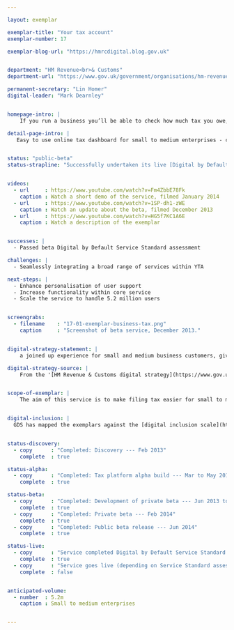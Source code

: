 ```yaml
---

layout: exemplar

exemplar-title: "Your tax account"
exemplar-number: 17

exemplar-blog-url: "https://hmrcdigital.blog.gov.uk"


department: "HM Revenue<br>& Customs"
department-url: "https://www.gov.uk/government/organisations/hm-revenue-customs"

permanent-secretary: "Lin Homer"
digital-leader: "Mark Dearnley"


homepage-intro: |
    If you run a business you’ll be able to check how much tax you owe, learn about what you can and can’t claim, and pay your tax --- all in one place

detail-page-intro: |
   Easy to use online tax dashboard for small to medium enterprises - currently 5.2m.


status: "public-beta"
status-strapline: "Successfully undertaken its live [Digital by Default Standard Assessment](/service-manual/digital-by-default). This service is being built alongside [exemplar 15: PAYE for employees](/transformation/paye.html) and [exemplar 16: Digital Self Assessment](/transformation/self-assessment.html)."


videos:
  - url     : https://www.youtube.com/watch?v=Fm4ZbbE78Fk
    caption : Watch a short demo of the service, filmed January 2014
  - url     : https://www.youtube.com/watch?v=1SP-dh1-zWE
    caption : Watch an update about the beta, filmed December 2013
  - url     : https://www.youtube.com/watch?v=HG5f7KC1A6E
    caption : Watch a description of the exemplar


successes: |
  - Passed beta Digital by Default Service Standard assessment

challenges: |
  - Seamlessly integrating a broad range of services within YTA

next-steps: |
  - Enhance personalisation of user support
  - Increase functionality within core service
  - Scale the service to handle 5.2 million users


screengrabs:
  - filename    : "17-01-exemplar-business-tax.png"
    caption     : "Screenshot of beta service, December 2013."


digital-strategy-statement: |
    a joined up experience for small and medium business customers, giving them the ability to perform a number of transactions with the department in a single place

digital-strategy-source: |
    From the '[HM Revenue & Customs digital strategy](https://www.gov.uk/government/publications/digital-strategy-december-2012)' --- December 2012


scope-of-exemplar: |
    The aim of this service is to make filing tax easier for small to medium enterprises businesses. It is estimated this can save these businesses between as much as £17 million and £25 million next year. This service will provide improved tools and a tax dashboard for small businesses. Like all HMRC exemplar services, it will be built on the new digital tax platform.


digital-inclusion: |
  GDS has mapped the exemplars against the [digital inclusion scale](https://www.gov.uk/government/publications/government-digital-inclusion-strategy/government-digital-inclusion-strategy#measuring-digital-exclusion) to help show where these services may be difficult for some people to use. [See the rating for Your tax account](https://www.gov.uk/government/publications/government-digital-inclusion-strategy/exemplar-services-and-identity-assurance-how-complex-they-are#digital-self-assessment-and-your-tax-account).


status-discovery:
  - copy      : "Completed: Discovery --- Feb 2013"
    complete  : true

status-alpha:
  - copy      : "Completed: Tax platform alpha build --- Mar to May 2013"
    complete  : true

status-beta:
  - copy      : "Completed: Development of private beta --- Jun 2013 to Jan 2014"
    complete  : true
  - copy      : "Completed: Private beta --- Feb 2014"
    complete  : true
  - copy      : "Completed: Public beta release --- Jun 2014"
    complete  : true

status-live:
  - copy      : "Service completed Digital by Default Service Standard assessment ---  Mar 2015"
    complete  : true
  - copy      : "Service goes live (depending on Service Standard assessment) ---  Mar 2015"
    complete  : false


anticipated-volume:
  - number  : 5.2m
    caption : Small to medium enterprises


---
```

